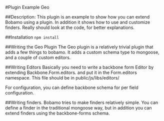 #Plugin Example Geo

##Description:
This plugin is an example to show how you can extend Bobamo using a plugin.  In addition it shows how to use
and customize finders.  Really should look at the code, for better explanations.

##Installation
```npm install```


##Writing the Geo Plugin
The Geo plugin is a relatively trivial plugin that adds a few things to bobamo.  It adds a custom
schema type to mongoose, and a couple of custom editors.

##Writing Editors
Basically you need to write a backbone form Editor by extending Backbone.Form.editors.<something> and
put it in the Form.editors namespace.        This file should be in public/js/libs/editors/<your editor>


For configuration, you can define backbone schema for per field configuration.

##Writing finders.
Bobamo tries to make finders relatively simple.  You can define a finder in the traditional mongoose
way, but in addition you can extend finders using the backbone-forms schema.

